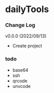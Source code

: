 # dailyTools





### Change Log
v0.0.0 (2022/09/13)
- Create project



### todo
- base64
- ssh
- qrcode
- unvcode
